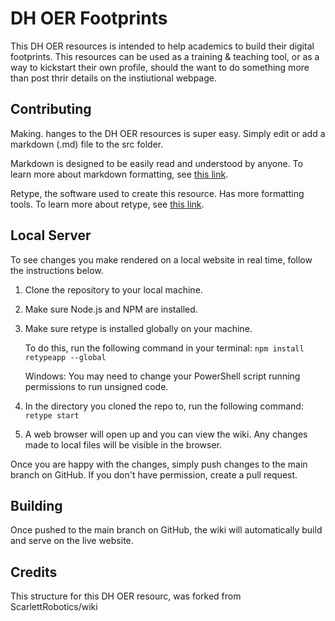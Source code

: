 # DH OER Footprints
This DH OER resources is intended to help academics to build their digital footprints. This resources can be used as a training & teaching tool, or as a way to kickstart their own profile, should the want to do something more than post thrir details on the instiutional webpage.

## Contributing
Making. hanges to the DH OER resources is super easy. Simply edit or add a markdown (.md) file to the src folder.

Markdown is designed to be easily read and understood by anyone. To learn more about markdown formatting, see [this link](https://www.markdownguide.org/).

Retype, the software used to create this resource. Has more formatting tools. To learn more about retype, see [this link](https://retype.com/components/).

## Local Server
To see changes you make rendered on a local website in real time, follow the instructions below.

1. Clone the repository to your local machine.
2. Make sure Node.js and NPM are installed.
3. Make sure retype is installed globally on your machine.

    To do this, run the following command in your terminal: `npm install retypeapp --global`
    
    Windows: You may need to change your PowerShell script running permissions to run unsigned code.
    
    
4. In the directory you cloned the repo to, run the following command: `retype start`
5. A web browser will open up and you can view the wiki. Any changes made to local files will be visible in the browser.

Once you are happy with the changes, simply push changes to the main branch on GitHub. If you don't have permission, create a pull request.

## Building
Once pushed to the main branch on GitHub, the wiki will automatically build and serve on the live website.

## Credits
This structure for this DH OER resourc,  was forked from ScarlettRobotics/wiki
